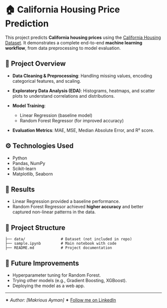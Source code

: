 # 🏠 California Housing Price Prediction

This project predicts **California housing prices** using the [California Housing Dataset](https://www.kaggle.com/datasets/camnugent/california-housing-prices/data).
It demonstrates a complete end-to-end **machine learning workflow**, from data preprocessing to model evaluation.

## 📌 Project Overview

* **Data Cleaning & Preprocessing**: Handling missing values, encoding categorical features, and scaling.
* **Exploratory Data Analysis (EDA)**: Histograms, heatmaps, and scatter plots to understand correlations and distributions.
* **Model Training**:

  * Linear Regression (baseline model)
  * Random Forest Regressor (for improved accuracy)
* **Evaluation Metrics**: MAE, MSE, Median Absolute Error, and R² score.

## ⚙️ Technologies Used

* Python
* Pandas, NumPy
* Scikit-learn
* Matplotlib, Seaborn

## 🚀 Results

* Linear Regression provided a baseline performance.
* Random Forest Regressor achieved **higher accuracy** and better captured non-linear patterns in the data.

## 📂 Project Structure

```
├── data/                # Dataset (not included in repo)
├── sample.ipynb         # Main notebook with code
├── README.md            # Project documentation
```

## 🔮 Future Improvements

* Hyperparameter tuning for Random Forest.
* Trying other models (e.g., Gradient Boosting, XGBoost).
* Deploying the model as a web app.

---

✦ *Author: \[Makrious Ayman]*
✦ [Follow me on LinkedIn](https://www.linkedin.com/in/makrious-ayman-84985621b/)

